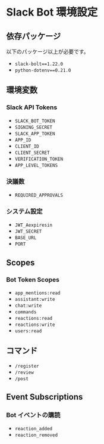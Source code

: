 # Slack Bot 環境設定

## 依存パッケージ
以下のパッケージ以上が必要です。

- `slack-bolt==1.22.0`
- `python-dotenv==0.21.0`

## 環境変数

### Slack API Tokens
- `SLACK_BOT_TOKEN`
- `SIGNING_SECRET`
- `SLACK_APP_TOKEN`
- `APP_ID`
- `CLIENT_ID`
- `CLIENT_SECRET`
- `VERIFICATION_TOKEN`
- `APP_LEVEL_TOKENS`

### 決議数
- `REQUIRED_APPROVALS`

### システム設定
- `JWT_Aexpiresin`
- `JWT_SECRET`
- `BASE_URL`
- `PORT`

## Scopes

### Bot Token Scopes
- `app_mentions:read`
- `assistant:write`
- `chat:write`
- `commands`
- `reactions:read`
- `reactions:write`
- `users:read`

## コマンド
- `/register`
- `/review`
- `/post`

## Event Subscriptions

### Bot イベントの購読
- `reaction_added`
- `reaction_removed`
